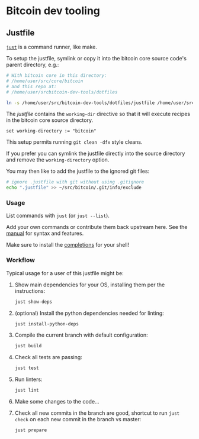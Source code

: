 # Bitcoin dev tooling

## Justfile

[`just`](https://github.com/casey/just) is a command runner, like make.

To setup the justfile, symlink or copy it into the bitcoin core source code's parent directory, e.g.:

```bash
# With bitcoin core in this directory:
# /home/user/src/core/bitcoin
# and this repo at:
# /home/user/srcbitcoin-dev-tools/dotfiles

ln -s /home/user/src/bitcoin-dev-tools/dotfiles/justfile /home/user/src/core
```

The *justfile* contains the `working-dir` directive so that it will execute recipes in the bitcoin core source directory.

```justfile
set working-directory := "bitcoin"
```

This setup permits running `git clean -dfx` style cleans.

If you prefer you can symlink the justfile directly into the source directory and remove the `working-directory` option.

You may then like to add the justfile to the ignored git files:

```bash
# ignore .justfile with git without using .gitignore
echo ".justfile" >> ~/src/bitcoin/.git/info/exclude
```

### Usage

List commands with `just` (or `just --list`).

Add your own commands or contribute them back upstream here.
See the [manual](https://just.systems/man/en/chapter_1.html) for syntax and features.

Make sure to install the [completions](https://just.systems/man/en/chapter_65.html) for your shell!

### Workflow

Typical usage for a user of this justfile might be:

1. Show main dependencies for your OS, installing them per the instructions:

    ```bash
    just show-deps
    ```

2. (optional) Install the python dependencies needed for linting:

    ```bash
    just install-python-deps
    ```

3. Compile the current branch with default configuration:

    ```bash
    just build
    ```

4. Check all tests are passing:

    ```bash
    just test
    ```

5. Run linters:

    ```bash
    just lint
    ```

6. Make some changes to the code...

7. Check all new commits in the branch are good, shortcut to run `just check` on each new commit in the branch vs master:

    ```bash
    just prepare
    ```

